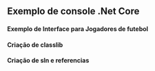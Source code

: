 ## Exemplo de console .Net Core

#### Exemplo de Interface para Jogadores de futebol
#### Criação de classlib
#### Criação de sln e referencias
